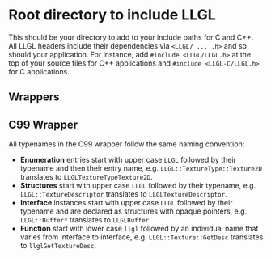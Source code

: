 # Root directory to include LLGL

This should be your directory to add to your include paths for C and C++.
All LLGL headers include their dependencies via `<LLGL/ ... .h>` and so should your application.
For instance, add `#include <LLGL/LLGL.h>` at the top of your source files for C++ applications and `#include <LLGL-C/LLGL.h>` for C applications.


## Wrappers

## C99 Wrapper

All typenames in the C99 wrapper follow the same naming convention:
- **Enumeration** entries start with upper case `LLGL` followed by their typename and then their entry name, e.g. `LLGL::TextureType::Texture2D` translates to `LLGLTextureTypeTexture2D`.
- **Structures** start with upper case `LLGL` followed by their typename, e.g. `LLGL::TextureDescriptor` translates to `LLGLTextureDescriptor`.
- **Interface** instances start with upper case `LLGL` followed by their typename and are declared as structures with opaque pointers, e.g. `LLGL::Buffer*` translates to `LLGLBuffer`.
- **Function** start with lower case `llgl` followed by an individual name that varies from interface to interface, e.g. `LLGL::Texture::GetDesc` translates to `llglGetTextureDesc`.

